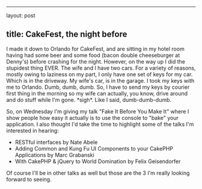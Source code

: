 <hr />

<p>layout: post</p>

<h2>title: CakeFest, the night before</h2>

<p>I made it down to Orlando for CakeFest, and are sitting in my hotel room having had some beer and some food (bacon double cheeseburger at Denny's) before crashing for the night.  However, on the way up I did the stupidest thing EVER.  The wife and I have two cars.  For a variety of reasons, mostly owing to laziness on my part, I only have one set of keys for my car.  Which is in the driveway.  My wife's car, is in the garage.  I took my keys with me to Orlando.  Dumb, dumb, dumb.  So, I have to send my keys by courier first thing in the morning so my wife can actually, you know, drive around and do stuff while I'm gone.  *sigh*.  Like I said, dumb-dumb-dumb.
</p>

<p>
So, on Wednesday I'm giving my talk "Fake It Before You Make It" where I show people how easy it actually is to use the console to "bake" your application.  I also thought I'd take the time to highlight some of the talks I'm interested in hearing:
<ul>
<li>RESTful interfaces by Nate Abele</li>
<li>Adding Common and Kung Fu UI Components to your CakePHP Applications by Marc Grabanski</li>
<li>With CakePHP & jQuery to World Domination by Felix Geisendorfer</li>
</ul>
</p>

<p>
Of course I'll be in other talks as well but those are the 3 I'm really looking forward to seeing.
</p>
